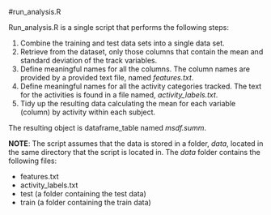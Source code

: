 #run_analysis.R

Run_analysis.R is a single script that performs the following steps:

1. Combine the training and test data sets into a single data set.
2. Retrieve from the dataset, only those columns that contain the mean and standard deviation of the track variables.
3. Define meaningful names for all the columns. The column names are provided by a provided text file, named _features.txt_.
4. Define meaningful names for all the activity categories tracked. The text for the activities is found in a file named, *activity_labels.txt*.
5. Tidy up the resulting data calculating the mean for each variable (column) by activity within each subject.

The resulting object is dataframe_table named *msdf.summ*.

__NOTE__: The script assumes that the data is stored in a folder, _data_, located in the same directory that the script is located in. The _data_ folder contains the following files:

* features.txt
* activity_labels.txt
* test (a folder containing the test data)
* train (a folder containing the train data)